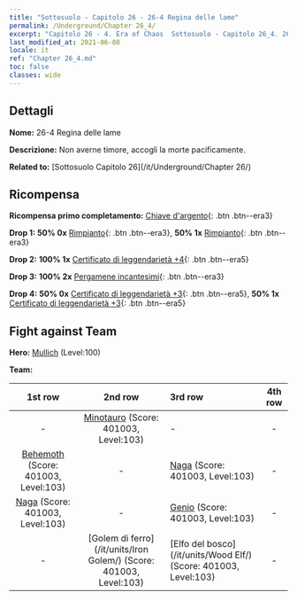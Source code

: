 ```yaml
---
title: "Sottosuolo - Capitolo 26 - 26-4 Regina delle lame"
permalink: /Underground/Chapter 26_4/
excerpt: "Capitolo 26 - 4. Era of Chaos  Sottosuolo - Capitolo 26_4. 26-4 Regina delle lame"
last_modified_at: 2021-06-08
locale: it
ref: "Chapter 26_4.md"
toc: false
classes: wide
---
```


## Dettagli

 **Nome:** 26-4 Regina delle lame

 **Descrizione:** Non averne timore, accogli la morte pacificamente.

 **Related to:** [Sottosuolo Capitolo 26](/it/Underground/Chapter 26/)

## Ricompensa

 **Ricompensa primo completamento:** [Chiave d'argento](/ItemsIT/con_693/){: .btn .btn--era3}

 **Drop 1:** **50% 0x** [Rimpianto](/ItemsIT/her_458/){: .btn .btn--era3}, **50% 1x** [Rimpianto](/ItemsIT/her_458/){: .btn .btn--era3}

 **Drop 2:** **100% 1x** [Certificato di leggendarietà +4](/ItemsIT/mat_95/){: .btn .btn--era5}

 **Drop 3:** **100% 2x** [Pergamene incantesimi](/ItemsIT/con_694/){: .btn .btn--era3}

 **Drop 4:** **50% 0x** [Certificato di leggendarietà +3](/ItemsIT/mat_88/){: .btn .btn--era5}, **50% 1x** [Certificato di leggendarietà +3](/ItemsIT/mat_88/){: .btn .btn--era5}


## Fight against Team
 **Hero:** [Mullich](/it/heroes/Mullich/) (Level:100)

 **Team:**


  | 1st row | 2nd row | 3rd row | 4th row |
  |:----:|:----:|:----|:----:|
  | - | [Minotauro](/it/units/Minotaur/) (Score: 401003, Level:103)  | - | - |
  | [Behemoth](/it/units/Behemoth/) (Score: 401003, Level:103)  | - | [Naga](/it/units/Naga/) (Score: 401003, Level:103)  | - |
  | [Naga](/it/units/Naga/) (Score: 401003, Level:103)  | - | [Genio](/it/units/Genie/) (Score: 401003, Level:103)  | - |
  | - | [Golem di ferro](/it/units/Iron Golem/) (Score: 401003, Level:103)  | [Elfo del bosco](/it/units/Wood Elf/) (Score: 401003, Level:103)  | - |


